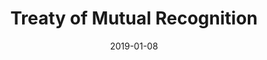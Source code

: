 ---
layout: pdf
title: Treaty of Mutual Recognition
date: 2019-01-08
tags: [Ashelor]
file: treaty.pdf
---